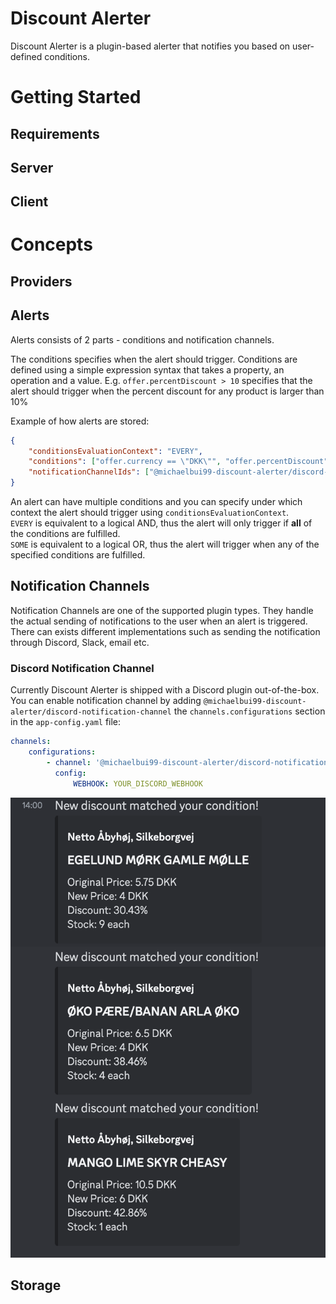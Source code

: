 # Discount Alerter

Discount Alerter is a plugin-based alerter that notifies you based on user-defined conditions.

# Getting Started

## Requirements

## Server

## Client

# Concepts

## Providers

## Alerts

Alerts consists of 2 parts - conditions and notification channels.

The conditions specifies when the alert should trigger. Conditions are defined using a simple expression syntax that takes a property, an operation and a value. E.g. `offer.percentDiscount > 10` specifies that the alert should trigger when the percent discount for any product is larger than 10%

Example of how alerts are stored:

```json
{
    "conditionsEvaluationContext": "EVERY",
    "conditions": ["offer.currency == \"DKK\"", "offer.percentDiscount"],
    "notificationChannelIds": ["@michaelbui99-discount-alerter/discord-channel"]
}
```

An alert can have multiple conditions and you can specify under which context the alert should trigger using `conditionsEvaluationContext`.
</br>`EVERY` is equivalent to a logical AND, thus the alert will only trigger if <strong>all</strong> of the conditions are fulfilled.
</br> `SOME` is equivalent to a logical OR, thus the alert will trigger when any of the specified conditions are fulfilled.

## Notification Channels

Notification Channels are one of the supported plugin types. They handle the actual sending of notifications to the user when an alert is triggered. There can exists different implementations such as sending the notification through Discord, Slack, email etc.</br>

### Discord Notification Channel

Currently Discount Alerter is shipped with a Discord plugin out-of-the-box.
You can enable notification channel by adding `@michaelbui99-discount-alerter/discord-notification-channel` the `channels.configurations` section in the `app-config.yaml` file:

```yaml
channels:
    configurations:
        - channel: '@michaelbui99-discount-alerter/discord-notification-channel'
          config:
              WEBHOOK: YOUR_DISCORD_WEBHOOK
```

![Discord Alert](./docs/images/discord-example.png)

## Storage
